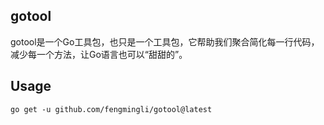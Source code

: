 ## gotool
gotool是一个Go工具包，也只是一个工具包，它帮助我们聚合简化每一行代码，减少每一个方法，让Go语言也可以“甜甜的”。

## Usage
```shell
go get -u github.com/fengmingli/gotool@latest
```